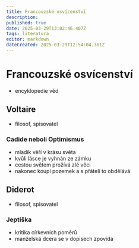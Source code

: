 ```yaml
---
title: Francouzské osvícenství
description: 
published: true
date: 2025-03-29T13:02:46.407Z
tags: literatura
editor: markdown
dateCreated: 2025-03-29T12:54:04.381Z
---
```


# Francouzské osvícenství
- encyklopedie věd

## Voltaire
- filosof, spisovatel

### Cadide neboli Optimismus
- mladík věří v krásu světa
- kvůli lásce je vyhnán ze zámku
- cestou světem prožívá zlé věci
- nakonec koupí pozemek a s přáteli to obdělává

## Diderot
- filosof, spisovatel

### Jeptiška
- kritika církevních poměrů
- manželská dcera se v dopisech zpovídá